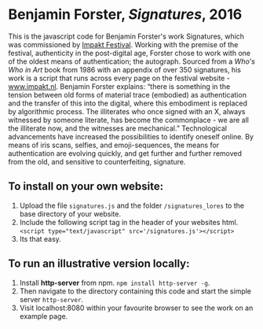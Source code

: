 # Benjamin Forster, *Signatures*, 2016

This is the javascript code for Benjamin Forster's work Signatures, which was commissioned by [Impakt Festival](www.impakt.nl). Working with the premise of the festival, authenticity in the post-digital age, Forster chose to work with one of the oldest means of authentication; the autograph. Sourced from a *Who's Who in Art* book from 1986 with an appendix of over 350 signatures, his work is a script that runs across every page on the festival website - www.impakt.nl. Benjamin Forster explains: “there is something in the tension between old forms of material trace (embodied) as authentication and the transfer of this into the digital, where this embodiment is replaced by algorithmic process. The illiterates who once signed with an X, always witnessed by someone literate, has become the commonplace - we are all the illiterate now, and the witnesses are mechanical.” Technological advancements have increased the possibilities to identify oneself online. By means of iris scans, selfies, and emoji-sequences, the means for authentication are evolving quickly, and get further and further removed from the old, and sensitive to counterfeiting, signature.

## To install on your own website:

1. Upload the file `signatures.js` and the folder `/signatures_lores` to the base directory of your website.
2. Include the following script tag in the header of your websites html. `<script type="text/javascript" src='/signatures.js'></script>`
3. Its that easy.

## To run an illustrative version locally:

1. Install **http-server** from npm. `npm install http-server -g`.
2. Then navigate to the directory containing this code and start the simple server `http-server`.
3. Visit localhost:8080 within your favourite browser to see the work on an example page.

